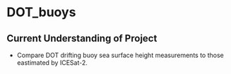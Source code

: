 # DOT_buoys

## Current Understanding of Project
* Compare DOT drifting buoy sea surface height measurements to those eastimated by ICESat-2.


